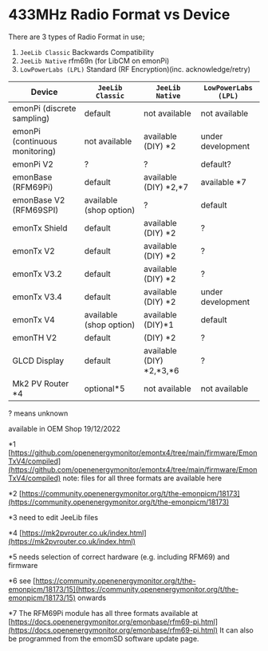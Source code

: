 # 433MHz Radio Format vs Device

There are 3 types of Radio Format in use;
1. `JeeLib Classic` Backwards Compatibility
2. `JeeLib Native` rfm69n (for LibCM on emonPi)
3. `LowPowerLabs (LPL)` Standard (RF Encryption)(inc. acknowledge/retry)

| Device | `JeeLib Classic` | `JeeLib Native` | `LowPowerLabs (LPL)` |
| --- | --- | --- | --- |
| emonPi (discrete sampling) | default | not available | not available |
| emonPi (continuous monitoring) | not available | available (DIY) \*2 | under development |
| emonPi V2 | ? | ? | default? |
| emonBase (RFM69Pi) | default | available (DIY) \*2,\*7 | available \*7 |
| emonBase V2 (RFM69SPI) | available (shop option) | ? | default |
| emonTx Shield | default | available (DIY) \*2 | ? |
| emonTx V2 | default | available (DIY) \*2 | ? |
| emonTx V3.2 | default | available (DIY) \*2 | ? |
| emonTx V3.4 | default | available (DIY) \*2 | under development |
| emonTx V4 | available (shop option) | available (DIY)\*1 | default |
| emonTH V2 | default | (DIY) \*2 | ? |
| GLCD Display | default | available (DIY) \*2,\*3,\*6 | ? |
| Mk2 PV Router \*4 | optional\*5 | not available | not available |

? means unknown

available in OEM Shop 19/12/2022

\*1 [https://github.com/openenergymonitor/emontx4/tree/main/firmware/EmonTxV4/compiled](https://github.com/openenergymonitor/emontx4/tree/main/firmware/EmonTxV4/compiled) note: files for all three formats are available here

\*2 [https://community.openenergymonitor.org/t/the-emonpicm/18173](https://community.openenergymonitor.org/t/the-emonpicm/18173)

\*3 need to edit JeeLib files

\*4 [https://mk2pvrouter.co.uk/index.html](https://mk2pvrouter.co.uk/index.html)

\*5 needs selection of correct hardware (e.g. including RFM69) and firmware

\*6 see [https://community.openenergymonitor.org/t/the-emonpicm/18173/15](https://community.openenergymonitor.org/t/the-emonpicm/18173/15) onwards

\*7 The RFM69Pi module has all three formats available at [https://docs.openenergymonitor.org/emonbase/rfm69-pi.html](https://docs.openenergymonitor.org/emonbase/rfm69-pi.html) It can also be programmed from the emomSD software update page.